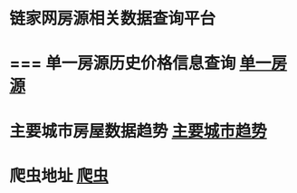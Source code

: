 链家网房源相关数据查询平台
============================
===
单一房源历史价格信息查询
[单一房源](http://106.75.80.116/oldhouse/onehouse "查询")
===
主要城市房屋数据趋势
[主要城市趋势](http://106.75.80.116/oldhouse/chenshi "趋势")
===
爬虫地址
[爬虫](https://github.com/stamhe/spider_scrapy_lianjia "爬虫")
===
